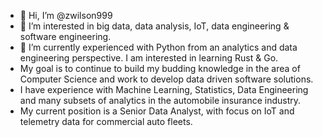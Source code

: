 - 👋 Hi, I’m @zwilson999
- 👀 I’m interested in big data, data analysis, IoT, data engineering & software engineering.
- 🌱 I’m currently experienced with Python from an analytics and data engineering perspective. I am interested in learning Rust & Go.
- My goal is to continue to build my budding knowledge in the area of Computer Science and work to develop data driven software solutions.
- I have experience with Machine Learning, Statistics, Data Engineering and many subsets of analytics in the automobile insurance industry. 
- My current position is a Senior Data Analyst, with focus on IoT and telemetry data for commercial auto fleets.

<!---
zwilson999/zwilson999 is a ✨ special ✨ repository because its `README.md` (this file) appears on your GitHub profile.
You can click the Preview link to take a look at your changes.
--->
